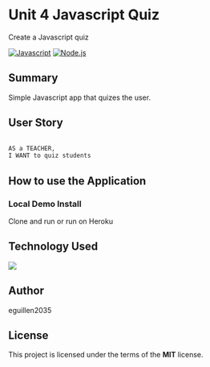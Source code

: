 # Unit 4 Javascript Quiz
Create a Javascript quiz
 
[![Javascript](https://img.shields.io/badge/Javascript-JS-blue.svg)](https://www.w3schools.com/Js/)
[![Node.js](https://img.shields.io/badge/Herokus-Heroku-green.svg)](https://nodejs.org/en/)


## Summary
Simple Javascript app that quizes the user. 
 
## User Story
```sh

AS a TEACHER,
I WANT to quiz students

```


## How to use the Application

### Local Demo Install
Clone and run or run on Heroku

## Technology Used
 ![](http://williamavasquez.herokuapp.com/img/js.png)
 

## Author
eguillen2035

## License
This project is licensed under the terms of the **MIT** license.
